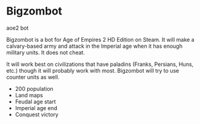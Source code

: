 # Bigzombot
aoe2 bot

Bigzombot is a bot for Age of Empires 2 HD Edition on Steam.
It will make a calvary-based army and attack in the Imperial age when it has enough military units. It does not cheat.

It will work best on civilizations that have paladins (Franks, Persians, Huns, etc.) though it will probably work with most.
Bigzombot will try to use counter units as well.


- 200 population
- Land maps
- Feudal age start
- Imperial age end
- Conquest victory
